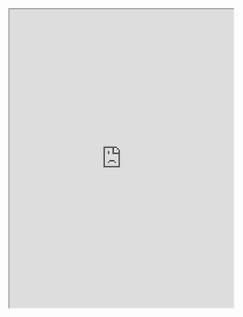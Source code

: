 <iframe src="https://thunkable.site/w/RVsSR2UnE" style="height:600px;width:450px;", title="Shroomy Web App"></iframe>
